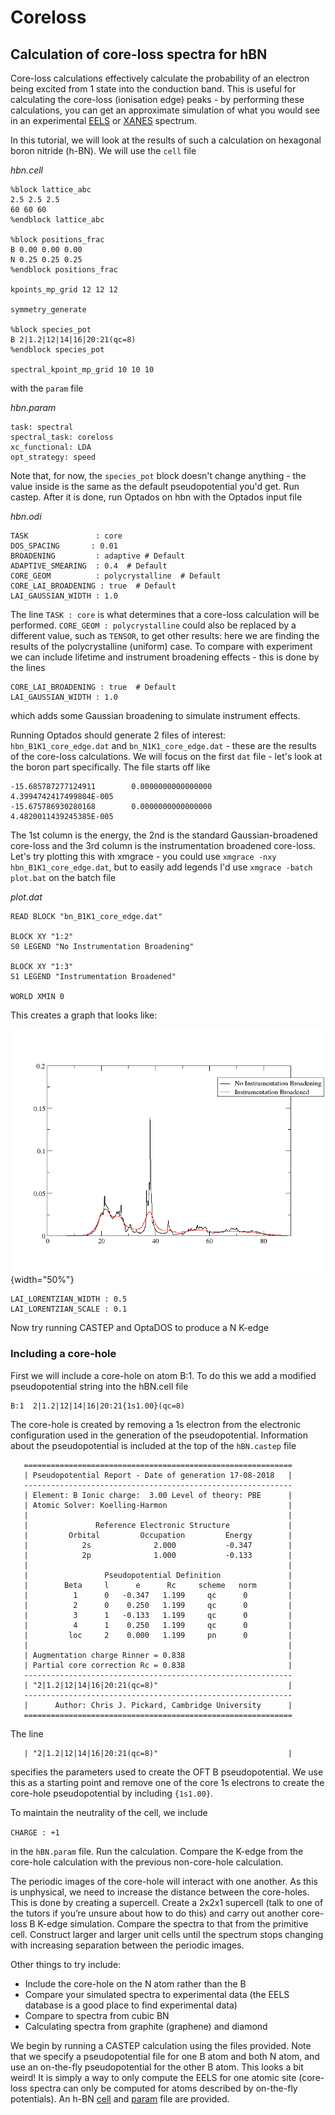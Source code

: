 # Coreloss

## Calculation of core-loss spectra for hBN

Core-loss calculations effectively calculate the probability of an electron being excited from 1 state into the conduction band. This is useful for calculating the core-loss (ionisation edge) peaks - by performing these calculations, you can get an approximate simulation of what you would see in an experimental [EELS](https://en.wikipedia.org/wiki/Electron_energy_loss_spectroscopy) or [XANES](https://en.wikipedia.org/wiki/X-ray_absorption_near_edge_structure) spectrum.

In this tutorial, we will look at the results of such a calculation on hexagonal boron nitride (h-BN). We will use the `cell` file

*hbn.cell*
```
%block lattice_abc
2.5 2.5 2.5
60 60 60
%endblock lattice_abc

%block positions_frac
B 0.00 0.00 0.00
N 0.25 0.25 0.25
%endblock positions_frac

kpoints_mp_grid 12 12 12

symmetry_generate

%block species_pot
B 2|1.2|12|14|16|20:21(qc=8)
%endblock species_pot

spectral_kpoint_mp_grid 10 10 10
```

with the `param` file

*hbn.param*
```
task: spectral
spectral_task: coreloss
xc_functional: LDA
opt_strategy: speed
```

Note that, for now, the `species_pot` block doesn't change anything - the value inside is the same as the default pseudopotential you'd get. Run castep. After it is done, run Optados on hbn with the Optados input file

*hbn.odi*
```
TASK               : core
DOS_SPACING       : 0.01
BROADENING         : adaptive # Default
ADAPTIVE_SMEARING  : 0.4  # Default
CORE_GEOM          : polycrystalline  # Default
CORE_LAI_BROADENING : true  # Default
LAI_GAUSSIAN_WIDTH : 1.0
```

The line `TASK : core` is what determines that a core-loss calculation will be performed. `CORE_GEOM : polycrystalline` could also be replaced by a different value, such as `TENSOR`, to get other results: here we are finding the results of the polycrystalline (uniform) case. To compare with experiment we can include lifetime and instrument broadening effects - this is done by the lines

```
CORE_LAI_BROADENING : true  # Default
LAI_GAUSSIAN_WIDTH : 1.0
```

which adds some Gaussian broadening to simulate instrument effects.

Running Optados should generate 2 files of interest: `hbn_B1K1_core_edge.dat` and `bn_N1K1_core_edge.dat` - these are the results of the core-loss calculations. We will focus on the first `dat` file - let's look at the boron part specifically. The file starts off like

```
-15.685787277124911        0.0000000000000000        4.3994742417499804E-005
-15.675786930280168        0.0000000000000000        4.4820011439245385E-005
```

The 1st column is the energy, the 2nd is the standard Gaussian-broadened core-loss and the 3rd column is the instrumentation broadened core-loss. Let's try plotting this with xmgrace - you could use `xmgrace -nxy hbn_B1K1_core_edge.dat`, but to easily add legends I'd use `xmgrace -batch plot.bat` on the batch file

*plot.dat*
```
READ BLOCK "bn_B1K1_core_edge.dat"

BLOCK XY "1:2"
S0 LEGEND "No Instrumentation Broadening"

BLOCK XY "1:3"
S1 LEGEND "Instrumentation Broadened"

WORLD XMIN 0
```

This creates a graph that looks like:

![Result of above steps](basic_result.png){width="50%"}

```
LAI_LORENTZIAN_WIDTH : 0.5
LAI_LORENTZIAN_SCALE : 0.1
```

Now try running CASTEP and OptaDOS to produce a N K-edge

### Including a core-hole

First we will include a core-hole on atom B:1.  To do this we add a modified pseudopotential string into the hBN.cell file

```
B:1  2|1.2|12|14|16|20:21{1s1.00}(qc=8)
```

The core-hole is created by removing a 1s electron from the electronic configuration used in the generation of the pseudopotential.  Information about the pseudopotential is included at the top of the `hBN.castep` file

```
   ============================================================
   | Pseudopotential Report - Date of generation 17-08-2018   |
   ------------------------------------------------------------
   | Element: B Ionic charge:  3.00 Level of theory: PBE      |
   | Atomic Solver: Koelling-Harmon                           |
   |                                                          |
   |               Reference Electronic Structure             |
   |         Orbital         Occupation         Energy        |
   |            2s              2.000           -0.347        |
   |            2p              1.000           -0.133        |
   |                                                          |
   |                 Pseudopotential Definition               |
   |        Beta     l      e      Rc     scheme   norm       |
   |          1      0   -0.347   1.199     qc      0         |
   |          2      0    0.250   1.199     qc      0         |
   |          3      1   -0.133   1.199     qc      0         |
   |          4      1    0.250   1.199     qc      0         |
   |         loc     2    0.000   1.199     pn      0         |
   |                                                          |
   | Augmentation charge Rinner = 0.838                       |
   | Partial core correction Rc = 0.838                       |
   ------------------------------------------------------------
   | "2|1.2|12|14|16|20:21(qc=8)"                             |
   ------------------------------------------------------------
   |      Author: Chris J. Pickard, Cambridge University      |
   ============================================================
```

The line

```
   | "2|1.2|12|14|16|20:21(qc=8)"                             |
```

specifies the parameters used to create the OFT B pseudopotential. We use this as a starting point and remove one of the core 1s electrons to create the core-hole pseudopotential by including `{1s1.00}`.  

To maintain the neutrality of the cell, we include

`CHARGE : +1`

in the `hBN.param` file.  Run the calculation.  Compare the K-edge from the core-hole calculation with the previous non-core-hole calculation.  

The periodic images of the core-hole will interact with one another.  As this is unphysical, we need to increase the distance between the core-holes. This is done by creating a supercell.  Create a 2x2x1 supercell (talk to one of the tutors if you’re unsure about how to do this) and carry out another core-loss B K-edge simulation.  Compare the spectra to that from the primitive cell.  Construct larger and larger unit cells until the spectrum stops changing with increasing separation between the periodic images.  

Other things to try include:

* Include the core-hole on the N atom rather than the B
* Compare your simulated spectra to experimental data (the EELS database is a good place to find experimental data)
* Compare to spectra from cubic BN
* Calculating spectra from graphite (graphene) and diamond


We begin by running a CASTEP calculation using the files provided.  Note that we specify a pseudopotential file for one B atom and both N atom, and use an on-the-fly pseudopotential for the other B atom.  This looks a bit weird!  It is simply a way to only compute the EELS for one atomic site (core-loss spectra can only be computed for atoms described by on-the-fly potentials). An h-BN [cell](h-BN.cell) and [param](h-BN.param) file are provided.
